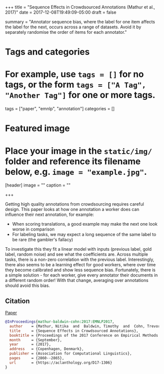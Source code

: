 +++
title = "Sequence Effects in Crowdsourced Annotations (Mathur et al., 2017)"
date = 2017-12-08T19:49:09-05:00
draft = false

summary = "Annotator sequence bias, where the label for one item affects the label for the next, occurs across a range of datasets. Avoid it by separately randomise the order of items for each annotator."

# Tags and categories
# For example, use `tags = []` for no tags, or the form `tags = ["A Tag", "Another Tag"]` for one or more tags.
tags = ["paper", "emnlp", "annotation"]
categories = []

# Featured image
# Place your image in the `static/img/` folder and reference its filename below, e.g. `image = "example.jpg"`.
[header]
image = ""
caption = ""

+++

Getting high quality annotations from crowdsourcing requires careful design.
This paper looks at how one annotation a worker does can influence their next annotation, for example:

- When scoring translations, a good example may make the next one look worse in comparison
- For labeling tasks, we may expect a long sequence of the same label to be rare (the gambler's fallacy)

To investigate this they fit a linear model with inputs (previous label, gold label, random noise) and see what the coefficients are.
Across multiple tasks, there is a non-zero correlation with the previous label.
Interestingly, there also seems to be a learning effect for good workers, where over time they become calibrated and show less sequence bias.
Fortunately, there is a simple solution - for each worker, give every annotator their documents in a different random order!
With that change, averaging over annotations should avoid this bias.

## Citation

[Paper](https://aclanthology.org/D17-1306)

```bibtex
@InProceedings{mathur-baldwin-cohn:2017:EMNLP2017,
  author    = {Mathur, Nitika  and  Baldwin, Timothy  and  Cohn, Trevor},
  title     = {Sequence Effects in Crowdsourced Annotations},
  booktitle = {Proceedings of the 2017 Conference on Empirical Methods in Natural Language Processing},
  month     = {September},
  year      = {2017},
  address   = {Copenhagen, Denmark},
  publisher = {Association for Computational Linguistics},
  pages     = {2860--2865},
  url       = {https://aclanthology.org/D17-1306}
}
```

